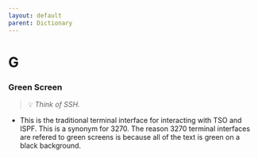 ```yaml
---
layout: default
parent: Dictionary
---
```


# G

### Green Screen
> 💡 _Think of SSH._

* This is the traditional terminal interface for interacting with TSO and ISPF. This is a synonym for 3270. The reason 3270 terminal interfaces are refered to green screens is because all of the text is green on a black background.